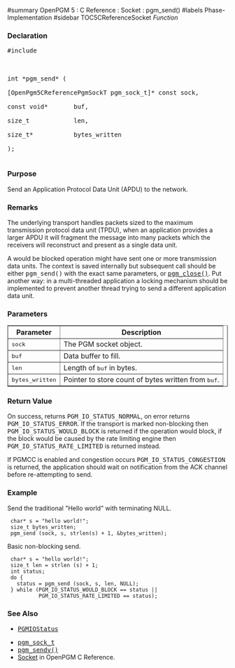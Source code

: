 ﻿#summary OpenPGM 5 : C Reference : Socket : pgm\_send()
#labels Phase-Implementation
#sidebar TOC5CReferenceSocket
_Function_
### Declaration ###
<pre>
#include <pgm/pgm.h><br>
<br>
int *pgm_send* (<br>
[OpenPgm5CReferencePgmSockT pgm_sock_t]* const sock,<br>
const void*       buf,<br>
size_t            len,<br>
size_t*           bytes_written<br>
);<br>
</pre>

### Purpose ###
Send an Application Protocol Data Unit (APDU) to the network.

### Remarks ###
The underlying transport handles packets sized to the maximum transmission protocol data unit (TPDU), when an application provides a larger APDU it will fragment the message into many packets which the receivers will reconstruct and present as a single data unit.

A would be blocked operation might have sent one or more transmission data units.  The context is saved internally but subsequent call should be either <tt>pgm_send()</tt> with the exact same parameters, or <tt><a href='OpenPgm5CReferencePgmClose.md'>pgm_close()</a></tt>.  Put another way: in a multi-threaded application a locking mechanism should be implemented to prevent another thread trying to send a different application data unit.

### Parameters ###

<table cellpadding='5' border='1' cellspacing='0'>
<tr>
<th>Parameter</th>
<th>Description</th>
</tr>
<tr>
<td><tt>sock</tt></td>
<td>The PGM socket object.</td>
</tr><tr>
<td><tt>buf</tt></td>
<td>Data buffer to fill.</td>
</tr><tr>
<td><tt>len</tt></td>
<td>Length of <tt>buf</tt> in bytes.</td>
</tr><tr>
<td><tt>bytes_written</tt></td>
<td>Pointer to store count of bytes written from <tt>buf</tt>.</td>
</tr>
</table>

### Return Value ###
On success, returns <tt>PGM_IO_STATUS_NORMAL</tt>, on error returns <tt>PGM_IO_STATUS_ERROR</tt>.  If the transport is marked non-blocking then <tt>PGM_IO_STATUS_WOULD_BLOCK</tt> is returned if the operation would block, if the block would be caused by the rate limiting engine then <tt>PGM_IO_STATUS_RATE_LIMITED</tt> is returned instead.

If PGMCC is enabled and congestion occurs <tt>PGM_IO_STATUS_CONGESTION</tt> is returned, the application should wait on notification from the ACK channel before re-attempting to send.

### Example ###
Send the traditional "Hello world" with terminating NULL.

```
 char* s = "hello world!";
 size_t bytes_written;
 pgm_send (sock, s, strlen(s) + 1, &bytes_written);
```

Basic non-blocking send.

```
 char* s = "hello world!";
 size_t len = strlen (s) + 1;
 int status;
 do {
   status = pgm_send (sock, s, len, NULL);
 } while (PGM_IO_STATUS_WOULD_BLOCK == status ||
          PGM_IO_STATUS_RATE_LIMITED == status);
```

### See Also ###
  * <tt><a href='OpenPgm5CReferencePgmIoStatus.md'>PGMIOStatus</a></tt><br>
<ul><li><tt><a href='OpenPgm5CReferencePgmSockT.md'>pgm_sock_t</a></tt><br>
</li><li><tt><a href='OpenPgm5CReferencePgmSendv.md'>pgm_sendv()</a></tt><br>
</li><li><a href='OpenPgm5CReferenceSocket.md'>Socket</a> in OpenPGM C Reference.